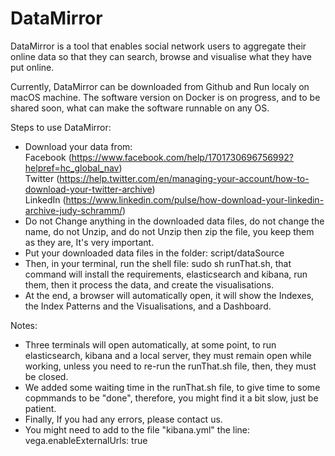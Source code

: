 # DataMirror
DataMirror is a tool that enables social network users to aggregate their online data so that they can search, browse and visualise what they have put online.

Currently, DataMirror can be downloaded from Github and Run localy on macOS machine.
The software version on Docker is on progress, and to be shared soon, what can make the software runnable on any OS. 

Steps to use DataMirror:
- Download your data from: <br/>
  Facebook (https://www.facebook.com/help/1701730696756992?helpref=hc_global_nav) <br/>
  Twitter (https://help.twitter.com/en/managing-your-account/how-to-download-your-twitter-archive) <br/>
  LinkedIn (https://www.linkedin.com/pulse/how-download-your-linkedin-archive-judy-schramm/) <br/>
- Do not Change anything in the downloaded data files, do not change the name, do not Unzip, and do not Unzip then zip the file, you keep them as they are, It's very important.
- Put your downloaded data files in the folder: script/dataSource
- Then, in your terminal, run the shell file: sudo sh runThat.sh, that command will install the requirements, elasticsearch and kibana, run them, then it process the data, and create the visualisations.
- At the end, a browser will automatically open, it will show the Indexes, the Index Patterns and the Visualisations, and a Dashboard.

Notes:
- Three terminals will open automatically, at some point, to run elasticsearch, kibana and a local server, they must remain open while working, unless you need to re-run the runThat.sh file, then, they must be closed.
- We added some waiting time in the runThat.sh file, to give time to some copmmands to be "done", therefore, you might find it a bit slow, just be patient.
- Finally, If you had any errors, please contact us.
- You might need to add to the file "kibana.yml" the line: vega.enableExternalUrls: true



